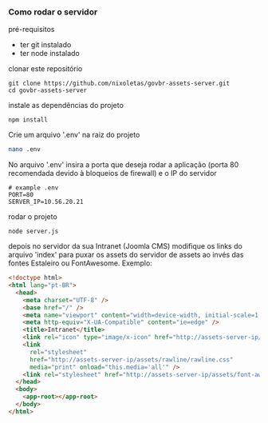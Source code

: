 ### Como rodar o servidor

pré-requisitos
- ter git instalado
- ter node instalado

clonar este repositório
``` git
git clone https://github.com/nixoletas/govbr-assets-server.git
cd govbr-assets-server
```

instale as dependências do projeto
``` node
npm install
```

Crie um arquivo '.env' na raiz do projeto
``` bash
nano .env
```
No arquivo '.env' insira a porta que deseja rodar a aplicação (porta 80 recomendada devido à bloqueios de firewall) e o IP do servidor
``` .env
# example .env
PORT=80
SERVER_IP=10.56.20.21
```

rodar o projeto
```
node server.js
```

depois no servidor da sua Intranet (Joomla CMS) modifique os links do arquivo 'index' para puxar os assets do servidor de assets ao invés das fontes Estaleiro ou FontAwesome. Exemplo:
``` html
<!doctype html>
<html lang="pt-BR">
  <head>
    <meta charset="UTF-8" />
    <base href="/" />
    <meta name="viewport" content="width=device-width, initial-scale=1.0" />
    <meta http-equiv="X-UA-Compatible" content="ie=edge" />
    <title>Intranet</title>
    <link rel="icon" type="image/x-icon" href="http://assets-server-ip/assets/pics/logo9bcom2.png" />
    <link
      rel="stylesheet"
      href="http://assets-server-ip/assets/rawline/rawline.css"
      media="print" onload="this.media='all'" />
    <link rel="stylesheet" href="http://assets-server-ip/assets/font-awesome/css/all.min.css" media="print" onload="this.media='all'"/>
  </head>
  <body>
    <app-root></app-root>
  </body>
</html>
```
